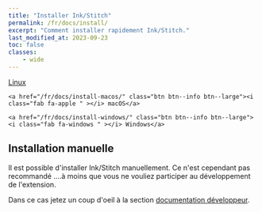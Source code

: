 ```yaml
---
title: "Installer Ink/Stitch"
permalink: /fr/docs/install/
excerpt: "Comment installer rapidement Ink/Stitch."
last_modified_at: 2023-09-23
toc: false
classes:
    - wide
---
```

<div>
    <a href="/fr/docs/install-linux/" class="btn btn--info btn--large"><i class="fab fa-linux " ></i> Linux</a>

    <a href="/fr/docs/install-macos/" class="btn btn--info btn--large"><i class="fab fa-apple " ></i> macOS</a>

    <a href="/fr/docs/install-windows/" class="btn btn--info btn--large"><i class="fab fa-windows " ></i> Windows</a>
</div>

## Installation manuelle

Il est possible d'installer Ink/Stitch manuellement. Ce n'est cependant pas recommandé ....à moins que vous ne vouliez participer au développement de l'extension.

Dans ce cas jetez un coup d'oeil à la section [documentation développeur](/fr/developers/inkstitch/manual-setup/).

